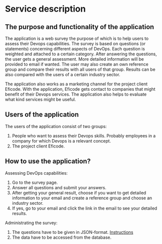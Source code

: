 # Service description

## The purpose and functionality of the application

The application is a web survey the purpose of which is to help users to assess their Devops capabilities. The survey is based on questions (or statements) concerning different aspects of DevOps. Each question is weighted and attached to a certain category. After answering the questions, the user gets a general assessment. More detailed information will be provided to email if wanted. The user may also create an own reference group and compare their results with all users of that group. Results can be also compared with the users of a certain industry sector.

The application also works as a marketing channel for the project client Eficode. With the application, Eficode gets contact to companies that might benefit of their Devops services. The application also helps to evaluate what kind services might be useful.

## Users of the application

The users of the application consist of two groups:
1. People who want to assess their Devops skills. Probably employees in a company for which Devops is a relevant concept.
2. The project client Eficode.  

## How to use the application?

Assessing DevOps capabilities:
1. Go to the survey page.
2. Answer all questions and submit your answers.
3. After getting your general result, choose if you want to get detailed information to your email and create a reference group and choose an industry sector.
4. If yes, go to your email and click the link in the email to see your detailed results.

Administrating the survey:
1. The questions have to be given in JSON-format. [Instructions](./json-instructions.md)
2. The data have to be accessed from the database. 
